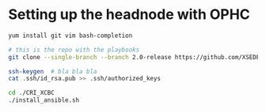 # Setting up the headnode with OPHC

```bash
yum install git vim bash-completion

# this is the repo with the playbooks
git clone --single-branch --branch 2.0-release https://github.com/XSEDE/CRI_XCBC/

ssh-keygen  # bla bla bla
cat .ssh/id_rsa.pub >> .ssh/authorized_keys

cd ./CRI_XCBC
./install_ansible.sh
```